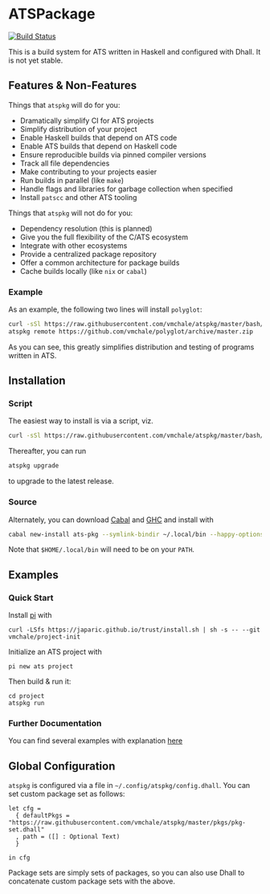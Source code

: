 # ATSPackage

[![Build Status](https://travis-ci.org/vmchale/atspkg.svg?branch=master)](https://travis-ci.org/vmchale/atspkg)

This is a build system for ATS written in Haskell and configured with Dhall. It
is not yet stable.

## Features & Non-Features

Things that `atspkg` will do for you:

  * Dramatically simplify CI for ATS projects
  * Simplify distribution of your project
  * Enable Haskell builds that depend on ATS code
  * Enable ATS builds that depend on Haskell code
  * Ensure reproducible builds via pinned compiler versions
  * Track all file dependencies
  * Make contributing to your projects easier
  * Run builds in parallel (like `make`)
  * Handle flags and libraries for garbage collection when specified
  * Install `patscc` and other ATS tooling

Things that `atspkg` will not do for you:

  * Dependency resolution (this is planned)
  * Give you the full flexibility of the C/ATS ecosystem
  * Integrate with other ecosystems
  * Provide a centralized package repository
  * Offer a common architecture for package builds
  * Cache builds locally (like `nix` or `cabal`)

### Example

As an example, the following two lines will install `polyglot`:

```bash
curl -sSl https://raw.githubusercontent.com/vmchale/atspkg/master/bash/install.sh | bash -s
atspkg remote https://github.com/vmchale/polyglot/archive/master.zip
```

As you can see, this greatly simplifies distribution and testing of programs
written in ATS.

## Installation

### Script

The easiest way to install is via a script, viz.

```bash
curl -sSl https://raw.githubusercontent.com/vmchale/atspkg/master/bash/install.sh | bash -s
```

Thereafter, you can run

```bash
atspkg upgrade
```

to upgrade to the latest release.

### Source

Alternately, you can download
[Cabal](https://www.haskell.org/cabal/download.html) and
[GHC](https://www.haskell.org/ghc/download.html) and install with

```bash
cabal new-install ats-pkg --symlink-bindir ~/.local/bin --happy-options='-gcsa' --alex-options='-g'
```

Note that `$HOME/.local/bin` will need to be on your `PATH`.

## Examples

### Quick Start

Install [pi](http://github.com/vmchale/project-init) with

```
curl -LSfs https://japaric.github.io/trust/install.sh | sh -s -- --git vmchale/project-init
```

Initialize an ATS project with

```
pi new ats project
```

Then build & run it:

```
cd project
atspkg run
```

### Further Documentation

You can find several examples with explanation
[here](https://github.com/vmchale/atspkg/blob/master/EXAMPLES.md)

## Global Configuration

`atspkg` is configured via a file in `~/.config/atspkg/config.dhall`. You can
set custom package set as follows:

```
let cfg = 
  { defaultPkgs = "https://raw.githubusercontent.com/vmchale/atspkg/master/pkgs/pkg-set.dhall"
  , path = ([] : Optional Text)
  }

in cfg
```

Package sets are simply sets of packages, so you can also use Dhall to
concatenate custom package sets with the above.

